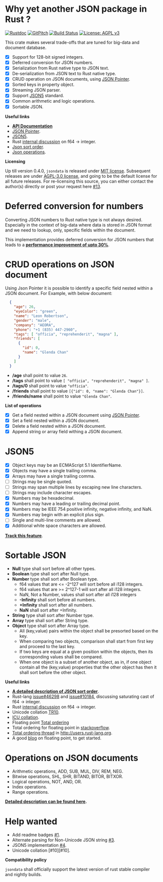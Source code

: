Why yet another JSON package in Rust ?
======================================

[![Rustdoc](https://img.shields.io/badge/rustdoc-hosted-blue.svg)](https://docs.rs/jsondata)
[![GitPitch](https://gitpitch.com/assets/badge.svg)](https://gitpitch.com/bnclabs/jsondata/master?grs=github)
[![Build Status](https://travis-ci.org/bnclabs/jsondata.svg?branch=master)](https://travis-ci.org/bnclabs/jsondata)
[![License: AGPL v3](https://img.shields.io/badge/License-AGPL%20v3-blue.svg)](https://www.gnu.org/licenses/agpl-3.0)


This crate makes several trade-offs that are tuned for big-data
and document database.

* [x] Support for 128-bit signed integers.
* [x] Deferred conversion for JSON numbers.
* [x] Serialization from Rust native type to JSON text.
* [x] De-serialization from JSON text to Rust native type.
* [x] CRUD operation on JSON documents, using [JSON Pointer][jptr].
* [x] Sorted keys in property object.
* [x] Streaming JSON parser.
* [x] Support [JSON5](http://json5.org) standard.
* [x] Common arithmetic and logic operations.
* [x] Sortable JSON.

**Useful links**

* **[API Documentation](https://docs.rs/jsondata)**
* [JSON Pointer][jptr].
* [JSON5][json5].
* Rust [internal discussion][rust1]  on f64 -> integer.
* [Json sort order][json-sort-order].
* [Json operations][json-ops].

**Licensing**

Up till version 0.4.0, ``jsondata`` is released under [MIT license].
Subsequent releases are under [AGPL-3.0 license], and going to be
the default license for all future releases. For re-licensing this
source, you can either contact the author(s) directly or post your
request here [#13][#13].

Deferred conversion for numbers
===============================

Converting JSON numbers to Rust native type is not always desired.
Especially in the context of big-data where data is stored in JSON
format and we need to lookup, only, specific fields within the document.

This implementation provides deferred conversion for JSON numbers
that leads to a **[performance improvement of upto 30%][commit-deferred]**.

CRUD operations on JSON document
================================

Using Json Pointer it is possible to identify a specific field nested within
a JSON document. For Example, with below document:

```json
  {
    "age": 26,
    "eyeColor": "green",
    "name": "Leon Robertson",
    "gender": "male",
    "company": "AEORA",
    "phone": "+1 (835) 447-2960",
    "tags": [ "officia", "reprehenderit", "magna" ],
    "friends": [
      {
        "id": 0,
        "name": "Glenda Chan"
      }
    ]
  }
```

* **/age** shall point to value ``26``.
* **/tags** shall point to value ``[ "officia", "reprehenderit", "magna" ]``.
* **/tags/0** shall point to value ``"officia"``.
* **/friends** shall point to value ``[{"id": 0, "name": "Glenda Chan"}]``.
* **/friends/name** shall point to value ``"Glenda Chan"``.

**List of operations**

* [x] Get a field nested within a JSON document using [JSON Pointer][jptr].
* [x] Set a field nested within a JSON document.
* [x] Delete a field nested within a JSON document.
* [x] Append string or array field withing a JSON document.

JSON5
=====

* [x] Object keys may be an ECMAScript 5.1 IdentifierName.
* [x] Objects may have a single trailing comma.
* [x] Arrays may have a single trailing comma.
* [ ] Strings may be single quoted.
* [ ] Strings may span multiple lines by escaping new line characters.
* [ ] Strings may include character escapes.
* [x] Numbers may be hexadecimal.
* [x] Numbers may have a leading or trailing decimal point.
* [x] Numbers may be IEEE 754 positive infinity, negative infinity, and NaN.
* [x] Numbers may begin with an explicit plus sign.
* [ ] Single and multi-line comments are allowed.
* [x] Additional white space characters are allowed.

**[Track this feature](https://github.com/bnclabs/jsondata/issues/4)**.

Sortable JSON
=============

* **Null** type shall sort before all other types.
* **Boolean** type shall sort after Null type.
* **Number** type shall sort after Boolean type.
  * f64 values that are <= -2^127 will sort before all i128 integers.
  * f64 values that are >= 2^127-1 will sort after all i128 integers.
  * NaN, Not a Number, values shall sort after all i128 integers
  * **-Infinity** shall sort before all numbers.
  * **+Infinity** shall sort after all numbers.
  * **NaN** shall sort after +Infinity.
* **String** type shall sort after Number type.
* **Array** type shall sort after String type.
* **Object** type shall sort after Array type.
  * All (key,value) pairs within the object shall be presorted based
    on the key.
  * When comparing two objects, comparison shall start from first key
    and proceed to the last key.
  * If two keys are equal at a given position within the objects, then
    its corresponding values shall be compared.
  * When one object is a subset of another object, as in, if one object
    contain all the (key,value) properties that the other object has
    then it shall sort before the other object.

**Useful links**

- **[A detailed description of JSON sort order][json-sort-order]**.
- Rust-lang [issue#46298](https://github.com/rust-lang/rust/issues/46298) and
  [issue#10184](https://github.com/rust-lang/rust/issues/10184),
  discussing saturating cast of f64 -> integer.
- Rust [internal discussion][rust1]  on f64 -> integer.
- Unicode collation [TR10](http://unicode.org/reports/tr10).
- [ICU collation](http://userguide.icu-project.org/collation).
- Floating point [Total ordering][fp-total-order]
- Total ordering for floating point in [stackoverflow][sf1].
- [Total ordering thread](https://users.rust-lang.org/t/sort-order-for-json/24166)
  in http://users.rust-lang.org.
- A good [blog][blog1] on floating point, to get started.

Operations on JSON documents
============================

* Arithmetic operations, ADD, SUB, MUL, DIV, REM, NEG.
* Bitwise operations, SHL, SHR, BITAND, BITOR, BITXOR.
* Logical operations, NOT, AND, OR.
* Index operations.
* Range operations.

**[Detailed description can be found here][json-ops].**

Help wanted
===========

* Add readme badges [#1][#1].
* Alternate parsing for Non-Unicode JSON string [#3][#3].
* JSON5 implementation [#4][#4].
* Unicode collation [#10][#10].

**Compatibility policy**

``jsondata`` shall officially support the latest version of rust stable
compiler and nightly builds.

[commit-deferred]: https://github.com/bnclabs/jsondata/commit/70e6dedf0121f16e130f224daaa23948f5a5d782
[json5]: http://json5.org
[jptr]: https://tools.ietf.org/html/rfc6901
[#1]: https://github.com/bnclabs/jsondata/issues/1
[#3]: https://github.com/bnclabs/jsondata/issues/3
[#4]: https://github.com/bnclabs/jsondata/issues/4
[#13]: https://github.com/bnclabs/jsondata/issues/13
[json-sort-order]: https://prataprc.github.io/json-sort-order.html
[json-ops]: https://prataprc.github.io/json-operations.html
[rust1]: https://internals.rust-lang.org/t/help-us-benchmark-saturating-float-casts/6231
[sf1]: https://stackoverflow.com/questions/8341395/what-is-a-subnormal-floating-point-number
[fp-total-order]: https://en.m.wikipedia.org/wiki/IEEE_754#Total-ordering_predicate
[blog1]: https://steve.hollasch.net/cgindex/coding/ieeefloat.html
[MIT license]: https://opensource.org/licenses/MIT
[AGPL-3.0 license]: https://opensource.org/licenses/AGPL-3.0
